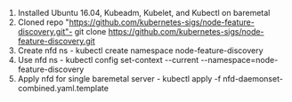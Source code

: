1. Installed Ubuntu 16.04, Kubeadm, Kubelet, and Kubectl on baremetal
2. Cloned repo "https://github.com/kubernetes-sigs/node-feature-discovery.git"- git clone https://github.com/kubernetes-sigs/node-feature-discovery.git
3. Create nfd ns - kubectl create namespace node-feature-discovery
4. Use nfd ns - kubectl config set-context --current --namespace=node-feature-discovery
5. Apply nfd for single baremetal server - kubectl apply -f nfd-daemonset-combined.yaml.template
